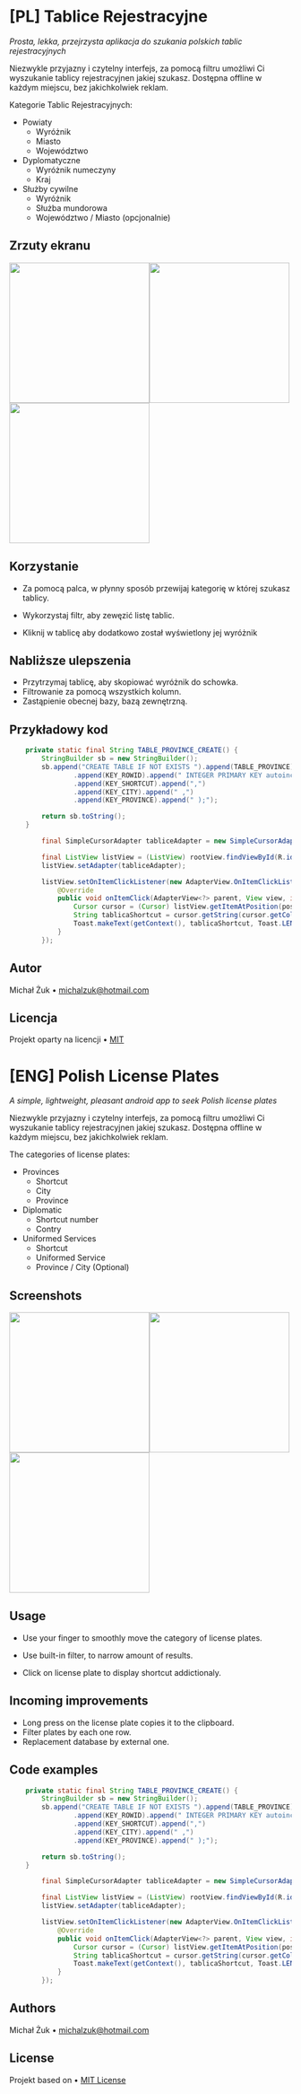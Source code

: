 [PL] Tablice Rejestracyjne
=======================
*<i>Prosta, lekka, przejrzysta aplikacja do szukania polskich tablic rejestracyjnych </i>*


Niezwykle przyjazny i czytelny interfejs, za pomocą filtru umożliwi Ci wyszukanie tablicy rejestracyjnen jakiej szukasz.
Dostępna offline w każdym miejscu, bez jakichkolwiek reklam.

Kategorie Tablic Rejestracyjnych:
- Powiaty
    - Wyróżnik
    - Miasto
    - Województwo
- Dyplomatyczne
    - Wyróżnik numeczyny
    - Kraj
- Służby cywilne
    - Wyróżnik
    - Służba mundorowa
    - Województwo / Miasto (opcjonalnie)
    
Zrzuty ekranu
------

<img src="screens/FilterScreen.png" width="250px" align="center"><img src="screens/SplashScreen.png" width="250px" align="center"><img src="screens/ProvinceScreen.png" width="250px" align="center">

Korzystanie
------
- Za pomocą palca, w płynny sposób przewijaj kategorię w której szukasz tablicy.

- Wykorzystaj filtr, aby zewęzić listę tablic.

- Kliknij w tablicę aby dodatkowo został wyświetlony jej wyróżnik


Nabliższe ulepszenia
------
- Przytrzymaj tablicę, aby skopiować wyróżnik do schowka.
- Filtrowanie za pomocą wszystkich kolumn.
- Zastąpienie obecnej bazy, bazą zewnętrzną.



Przykładowy kod
------------
```java
    private static final String TABLE_PROVINCE_CREATE() {
        StringBuilder sb = new StringBuilder();
        sb.append("CREATE TABLE IF NOT EXISTS ").append(TABLE_PROVINCE).append(" ( ")
                .append(KEY_ROWID).append(" INTEGER PRIMARY KEY autoincrement,")
                .append(KEY_SHORTCUT).append(",")
                .append(KEY_CITY).append(" ,")
                .append(KEY_PROVINCE).append(" );");

        return sb.toString();
    }
```

```java
        final SimpleCursorAdapter tabliceAdapter = new SimpleCursorAdapter(getContext(), R.layout.tablica_uniformed, cursor, columns, rows, 0);

        final ListView listView = (ListView) rootView.findViewById(R.id.tabliceListView);
        listView.setAdapter(tabliceAdapter);

        listView.setOnItemClickListener(new AdapterView.OnItemClickListener() {
            @Override
            public void onItemClick(AdapterView<?> parent, View view, int position, long id) {
                Cursor cursor = (Cursor) listView.getItemAtPosition(position);
                String tablicaShortcut = cursor.getString(cursor.getColumnIndexOrThrow("shortcut"));
                Toast.makeText(getContext(), tablicaShortcut, Toast.LENGTH_LONG).show();
            }
        });
   ```

Autor
------------
Michał Żuk • michalzuk@hotmail.com

## Licencja

Projekt oparty na licencji • [MIT](LICENSE.md)








[ENG] Polish License Plates
=======================
*<i>A simple, lightweight, pleasant android app to seek Polish license plates </i>*


Niezwykle przyjazny i czytelny interfejs, za pomocą filtru umożliwi Ci wyszukanie tablicy rejestracyjnen jakiej szukasz.
Dostępna offline w każdym miejscu, bez jakichkolwiek reklam.

The categories of license plates: 
- Provinces
    - Shortcut
    - City
    - Province
- Diplomatic
    - Shortcut number
    - Contry
- Uniformed Services
    - Shortcut
    - Uniformed Service
    - Province / City (Optional)
    
Screenshots
------

<img src="screens/FilterScreen.png" width="250px" align="center"><img src="screens/SplashScreen.png" width="250px" align="center"><img src="screens/ProvinceScreen.png" width="250px" align="center">

Usage
------
- Use your finger to smoothly move the category of license plates.

- Use built-in filter, to narrow amount of results.

- Click on license plate to display shortcut addictionaly.


Incoming improvements
------
- Long press on the license plate copies it to the clipboard.
- Filter plates by each one row.
- Replacement database by external one.


Code examples
------------
```java
    private static final String TABLE_PROVINCE_CREATE() {
        StringBuilder sb = new StringBuilder();
        sb.append("CREATE TABLE IF NOT EXISTS ").append(TABLE_PROVINCE).append(" ( ")
                .append(KEY_ROWID).append(" INTEGER PRIMARY KEY autoincrement,")
                .append(KEY_SHORTCUT).append(",")
                .append(KEY_CITY).append(" ,")
                .append(KEY_PROVINCE).append(" );");

        return sb.toString();
    }
```

```java
        final SimpleCursorAdapter tabliceAdapter = new SimpleCursorAdapter(getContext(), R.layout.tablica_uniformed, cursor, columns, rows, 0);

        final ListView listView = (ListView) rootView.findViewById(R.id.tabliceListView);
        listView.setAdapter(tabliceAdapter);

        listView.setOnItemClickListener(new AdapterView.OnItemClickListener() {
            @Override
            public void onItemClick(AdapterView<?> parent, View view, int position, long id) {
                Cursor cursor = (Cursor) listView.getItemAtPosition(position);
                String tablicaShortcut = cursor.getString(cursor.getColumnIndexOrThrow("shortcut"));
                Toast.makeText(getContext(), tablicaShortcut, Toast.LENGTH_LONG).show();
            }
        });
   ```

Authors
------------
Michał Żuk • michalzuk@hotmail.com

## License

Projekt based on • [MIT License](LICENSE.md)
